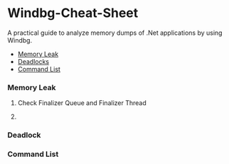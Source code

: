 # Windbg-Cheat-Sheet
A practical guide to analyze memory dumps of .Net applications by using Windbg.



* [Memory Leak](#memory-leak)
* [Deadlocks](#deadlock)
* [Command List](#command-list)


### Memory Leak


1. Check Finalizer Queue and Finalizer Thread

2. 


### Deadlock





### Command List




